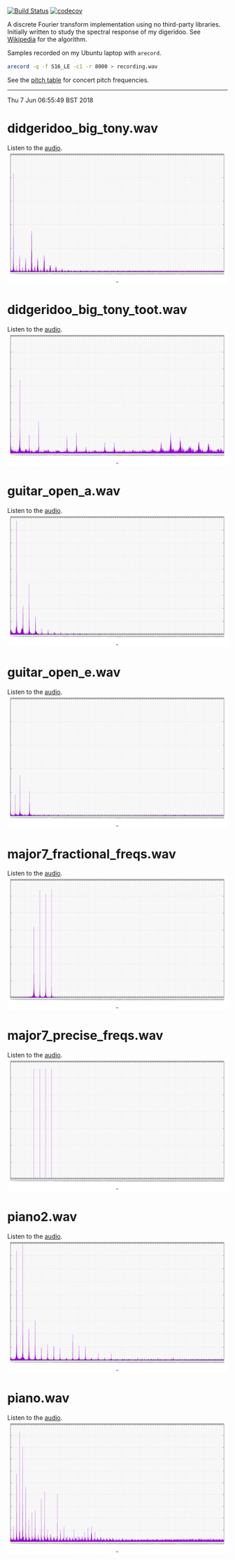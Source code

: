 [![Build Status](https://travis-ci.org/deanturpin/spectrum_analyser_gnuplot.svg?branch=master)](https://travis-ci.org/deanturpin/spectrum_analyser_gnuplot)
[![codecov](https://codecov.io/gh/deanturpin/spectrum_analyser_gnuplot/branch/master/graph/badge.svg)](https://codecov.io/gh/deanturpin/spectrum_analyser_gnuplot)

A discrete Fourier transform implementation using no third-party libraries. Initially written to study the spectral response of my digeridoo. See [Wikipedia](https://en.wikipedia.org/wiki/Discrete_Fourier_transform) for the algorithm.

Samples recorded on my Ubuntu laptop with ```arecord```.
```bash
arecord -q -f S16_LE -c1 -r 8000 > recording.wav
```

See the [pitch table](pitch.md) for concert pitch frequencies.

---

Thu  7 Jun 06:55:49 BST 2018
# didgeridoo_big_tony.wav
Listen to the [audio](wav/didgeridoo_big_tony.wav).
[![](didgeridoo_big_tony.svg)](didgeridoo_big_tony.svg)
# didgeridoo_big_tony_toot.wav
Listen to the [audio](wav/didgeridoo_big_tony_toot.wav).
[![](didgeridoo_big_tony_toot.svg)](didgeridoo_big_tony_toot.svg)
# guitar_open_a.wav
Listen to the [audio](wav/guitar_open_a.wav).
[![](guitar_open_a.svg)](guitar_open_a.svg)
# guitar_open_e.wav
Listen to the [audio](wav/guitar_open_e.wav).
[![](guitar_open_e.svg)](guitar_open_e.svg)
# major7_fractional_freqs.wav
Listen to the [audio](wav/major7_fractional_freqs.wav).
[![](major7_fractional_freqs.svg)](major7_fractional_freqs.svg)
# major7_precise_freqs.wav
Listen to the [audio](wav/major7_precise_freqs.wav).
[![](major7_precise_freqs.svg)](major7_precise_freqs.svg)
# piano2.wav
Listen to the [audio](wav/piano2.wav).
[![](piano2.svg)](piano2.svg)
# piano.wav
Listen to the [audio](wav/piano.wav).
[![](piano.svg)](piano.svg)
